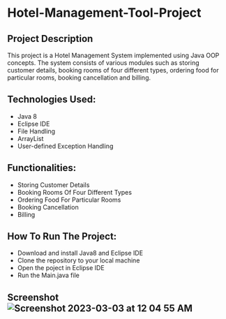 # Hotel-Management-Tool-Project

## Project Description 

This project is a Hotel Management System implemented using Java OOP concepts. The system consists of various modules such as storing customer details, booking rooms of four different types, ordering food for particular rooms, booking cancellation and billing.

## Technologies Used: 

* Java 8 
* Eclipse IDE 
* File Handling 
* ArrayList 
* User-defined Exception Handling 

## Functionalities: 

* Storing Customer Details 
* Booking Rooms Of Four Different Types 
* Ordering Food For Particular Rooms 
* Booking Cancellation 
* Billing 

## How To Run The Project: 

* Download and install Java8 and Eclipse IDE 
* Clone the repository to your local machine 
* Open the poject in Eclipse IDE 
* Run the Main.java file 

## Screenshot ![Screenshot 2023-03-03 at 12 04 55 AM](https://user-images.githubusercontent.com/74642235/222520944-a0634070-a077-4511-9c66-2e66c932acec.png)


